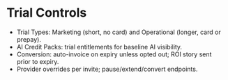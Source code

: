 # Trial Controls

- Trial Types: Marketing (short, no card) and Operational (longer, card or prepay).
- AI Credit Packs: trial entitlements for baseline AI visibility.
- Conversion: auto-invoice on expiry unless opted out; ROI story sent prior to expiry.
- Provider overrides per invite; pause/extend/convert endpoints.
